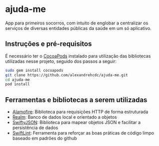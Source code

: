 # ajuda-me

App para primeiros socorros, com intuito de englobar a centralizar os serviços de diversas entidades públicas da saúde em um só aplicativo.

## Instruções e pré-requisitos

É necessário ter o [CocoaPods](https://cocoapods.org/) instalado para utilização das bibliotecas utilizadas nesse projeto, seguido dos passos a seguir:

```bash
sudo gem install cocoapods
git clone https://github.com/alexandrehcdc/ajuda-me.git
cd ajuda-me
pod install
```

## Ferramentas e bibliotecas a serem utilizadas
* [Alamofire](https://github.com/Alamofire/Alamofire): Biblioteca para requisições HTTP de forma estruturada
* [Realm](https://github.com/realm/realm-cocoa): Banco de dados local e orientado a objetos
* [SwiftyJSON](https://github.com/SwiftyJSON/SwiftyJSON): Biblioteca para mapear objetos JSON e facilitar a persistência de dados
* [SwiftLint](https://github.com/realm/SwiftLint): Ferramenta para reforçar as boas práticas de código limpo baseado em padrões do github
